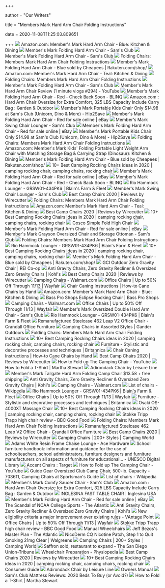 +++
        
author = "Our Writers"
        
title = "Members Mark Hard Arm Chair Folding Instructions"
        
date = 2020-11-08T11:25:03.809651
        
+++
[ ![](https://images-na.ssl-images-amazon.com/images/I/713ge7n5Z6L._AC_SL1500_.jpg)](https://images-na.ssl-images-amazon.com/images/I/713ge7n5Z6L._AC_SL1500_.jpg) Amazon.com: Member's Mark Hard Arm Chair - Blue: Kitchen & Dining
[ ![](https://scene7.samsclub.com/is/image/samsclub/0019396802701_A)](https://scene7.samsclub.com/is/image/samsclub/0019396802701_A) Member's Mark Folding Hard Arm Chair - Sam's Club
[ ![](https://scene7.samsclub.com/is/image/samsclub/0019396804595_B?wid=280&hei=280)](https://scene7.samsclub.com/is/image/samsclub/0019396804595_B?wid=280&hei=280) Member's Mark Folding Hard Arm Chair - Sam's Club
[ ![](http://mitidowito.top/wp-content/uploads/2019/05/hard-arm-folding-chair-kings-river-monster-members-mark-instructions.jpg)](http://mitidowito.top/wp-content/uploads/2019/05/hard-arm-folding-chair-kings-river-monster-members-mark-instructions.jpg) Folding Chairs: Members Mark Hard Arm Chair Folding Instructions
[ ![](https://tshop.r10s.com/0f7/2ea/4fc0/8869/806b/b9f0/ba3e/11cbe793b054ab3a2947ab.jpg)](https://tshop.r10s.com/0f7/2ea/4fc0/8869/806b/b9f0/ba3e/11cbe793b054ab3a2947ab.jpg) Member's Mark Folding Hard Arm Chair - Blue sold by Cheapees |  Rakuten.com/shop/
[ ![](https://images-na.ssl-images-amazon.com/images/I/71hC9wrsi-L._AC_SL1500_.jpg)](https://images-na.ssl-images-amazon.com/images/I/71hC9wrsi-L._AC_SL1500_.jpg) Amazon.com: Member's Mark Hard Arm Chair - Teal: Kitchen & Dining
[ ![](https://hon.scene7.com/is/image/HON/HON-Soothe-HHCG11.S.SMOMAMU91.P6N-090-001?wid=211&hei=307&fmt=jpeg&qlt=80,0&resMode=sharp&op_usm=1.1,0.5,1,0)](https://hon.scene7.com/is/image/HON/HON-Soothe-HHCG11.S.SMOMAMU91.P6N-090-001?wid=211&hei=307&fmt=jpeg&qlt=80,0&resMode=sharp&op_usm=1.1,0.5,1,0) Folding Chairs: Members Mark Hard Arm Chair Folding Instructions
[ ![](https://scene7.samsclub.com/is/image/samsclub/0019396804595_A)](https://scene7.samsclub.com/is/image/samsclub/0019396804595_A) Member's Mark Folding Hard Arm Chair - Sam's Club
[ ![](https://i.ytimg.com/vi/t-zxKuNPL1M/maxresdefault.jpg)](https://i.ytimg.com/vi/t-zxKuNPL1M/maxresdefault.jpg) Member's Mark Hard Arm Chair Review (1 minute vlogs #294) - YouTube
[ ![](https://inventory-photos-0.global.ssl.fastly.net/4441998/original/122c670a591b.jpg.jpg?1524668499)](https://inventory-photos-0.global.ssl.fastly.net/4441998/original/122c670a591b.jpg.jpg?1524668499) Member's Mark Folding Hard Arm Chair - Red - Check Back Soon - BLINQ
[ ![](https://images-na.ssl-images-amazon.com/images/I/81FAPzx4toL._AC_SL1500_.jpg)](https://images-na.ssl-images-amazon.com/images/I/81FAPzx4toL._AC_SL1500_.jpg) Amazon.com : Hard Arm Chair Oversize for Extra Comfort, 325 LBS Capacity  Include Carry Bag : Garden & Outdoor
[ ![](https://hip2save.com/wp-content/uploads/2019/05/Kids-Unicorn-Hard-Arm-Chair-Sams-Club.jpg?fit=1200%2C630&strip=all)](https://hip2save.com/wp-content/uploads/2019/05/Kids-Unicorn-Hard-Arm-Chair-Sams-Club.jpg?fit=1200%2C630&strip=all) Member's Mark Portable Kids Chair Only $14.98 at Sam's Club (Unicorn, Dino  & More) - Hip2Save
[ ![](https://i.ebayimg.com/images/g/dawAAOSwY6lfGERq/s-l225.jpg)](https://i.ebayimg.com/images/g/dawAAOSwY6lfGERq/s-l225.jpg) Member's Mark Folding Hard Arm Chair - Red for sale online | eBay
[ ![](x-raw-image:///4ff62c4648653fe6e432f05567db8b24c9a9ab93a0f83dbeadcd1b903a31ff08)](x-raw-image:///4ff62c4648653fe6e432f05567db8b24c9a9ab93a0f83dbeadcd1b903a31ff08) Member's Mark Swing Chair Lounger - Sam's Club
[ ![](https://i.ebayimg.com/images/g/BH4AAOSwE7lfT9KH/s-l225.jpg)](https://i.ebayimg.com/images/g/BH4AAOSwE7lfT9KH/s-l225.jpg) Member's Mark Folding Hard Arm Chair - Red for sale online | eBay
[ ![](https://hip2save.com/wp-content/uploads/2019/05/members-mark-folding-chair.jpg?resize=1024%2C538&strip=all)](https://hip2save.com/wp-content/uploads/2019/05/members-mark-folding-chair.jpg?resize=1024%2C538&strip=all) Member's Mark Portable Kids Chair Only $14.98 at Sam's Club (Unicorn, Dino  & More) - Hip2Save
[ ![](https://i5.walmartimages.com/dfw/6e29e393-192d/k2-_5af03c67-547f-43ce-a0e8-101f08dc264d.v1.jpg)](https://i5.walmartimages.com/dfw/6e29e393-192d/k2-_5af03c67-547f-43ce-a0e8-101f08dc264d.v1.jpg) Folding Chairs: Members Mark Hard Arm Chair Folding Instructions
[ ![](https://images-na.ssl-images-amazon.com/images/I/813%2BeVtiyfL._AC_SL1500_.jpg)](https://images-na.ssl-images-amazon.com/images/I/813%2BeVtiyfL._AC_SL1500_.jpg) Amazon.com: Member's Mark Kids' Folding Portable Light Weight Arm Chair  with Matching Storage Bag & Carrying Strap (Dinosaur): Kitchen & Dining
[ ![](https://tshop.r10s.com/e97/231/4ee3/ece1/4031/b9aa/baa2/1196e793b054ab3a2947ab.jpg?_ex=600x600)](https://tshop.r10s.com/e97/231/4ee3/ece1/4031/b9aa/baa2/1196e793b054ab3a2947ab.jpg?_ex=600x600) Member's Mark Folding Hard Arm Chair - Blue sold by Cheapees |  Rakuten.com/shop/
[ ![](https://i.pinimg.com/236x/32/74/8d/32748d316bdf0ee4f2132c26062556ab.jpg)](https://i.pinimg.com/236x/32/74/8d/32748d316bdf0ee4f2132c26062556ab.jpg) 10+ Best Camping Rocking Chairs ideas in 2020 | camping rocking chair,  camping chairs, rocking chair
[ ![](https://i.ebayimg.com/images/g/Og4AAOSwqqlfPWft/s-l225.jpg)](https://i.ebayimg.com/images/g/Og4AAOSwqqlfPWft/s-l225.jpg) Member's Mark Folding Hard Arm Chair - Red for sale online | eBay
[ ![](https://inventory-photos-0.global.ssl.fastly.net/4442003/original/81d73ad26447.jpg.jpg?1524668516)](https://inventory-photos-0.global.ssl.fastly.net/4442003/original/81d73ad26447.jpg.jpg?1524668516) Member's Mark Folding Hard Arm Chair - Red - Check Back Soon - BLINQ
[ ![](https://products.blains.com/600/129/1295794.jpg)](https://products.blains.com/600/129/1295794.jpg) Rio Hammock Lounger - GRSW01-434PK6 | Blain's Farm & Fleet
[ ![](https://scene7.samsclub.com/is/image/samsclub/0019396805312_B?wid=280&hei=280)](https://scene7.samsclub.com/is/image/samsclub/0019396805312_B?wid=280&hei=280) Member's Mark Swing Chair Lounger - Sam's Club
[ ![](https://d1b5h9psu9yexj.cloudfront.net/16109/Coleman-Oversized-Quad-Chair-With-Cooler_20180222-195252_full.jpg)](https://d1b5h9psu9yexj.cloudfront.net/16109/Coleman-Oversized-Quad-Chair-With-Cooler_20180222-195252_full.jpg) Best Camp Chairs 2020 | Reviews by Wirecutter
[ ![](https://images-na.ssl-images-amazon.com/images/I/91NfWbWkuJL._SY355_.jpg)](https://images-na.ssl-images-amazon.com/images/I/91NfWbWkuJL._SY355_.jpg) Folding Chairs: Members Mark Hard Arm Chair Folding Instructions
[ ![](https://images-na.ssl-images-amazon.com/images/I/41ZWkXaWGSL._SR600%2C315_PIWhiteStrip%2CBottomLeft%2C0%2C35_PIStarRatingTWOANDHALF%2CBottomLeft%2C360%2C-6_SR600%2C315_SCLZZZZZZZ_FMpng_BG255%2C255%2C255.jpg)](https://images-na.ssl-images-amazon.com/images/I/41ZWkXaWGSL._SR600%2C315_PIWhiteStrip%2CBottomLeft%2C0%2C35_PIStarRatingTWOANDHALF%2CBottomLeft%2C360%2C-6_SR600%2C315_SCLZZZZZZZ_FMpng_BG255%2C255%2C255.jpg) Amazon.com: Member's Mark Hard Arm Chair - Teal: Kitchen & Dining
[ ![](https://cdn.thewirecutter.com/wp-content/uploads/2017/08/camping-chairs-2x1-fullres-28-1024x512.jpg)](https://cdn.thewirecutter.com/wp-content/uploads/2017/08/camping-chairs-2x1-fullres-28-1024x512.jpg) Best Camp Chairs 2020 | Reviews by Wirecutter
[ ![](https://i.pinimg.com/236x/bf/1a/6a/bf1a6ab6f37a8e5847e62a99ef834d65.jpg)](https://i.pinimg.com/236x/bf/1a/6a/bf1a6ab6f37a8e5847e62a99ef834d65.jpg) 10+ Best Camping Rocking Chairs ideas in 2020 | camping rocking chair,  camping chairs, rocking chair
[ ![](https://media.kohlsimg.com/is/image/kohls/2209955_Elephant_Squares?wid=600&hei=600&op_sharpen=1)](https://media.kohlsimg.com/is/image/kohls/2209955_Elephant_Squares?wid=600&hei=600&op_sharpen=1) Cosco Simple Fold High Chair
[ ![](https://i.ebayimg.com/images/g/3ssAAOSwNMZeIKh8/s-l225.jpg)](https://i.ebayimg.com/images/g/3ssAAOSwNMZeIKh8/s-l225.jpg) Member's Mark Folding Hard Arm Chair - Red for sale online | eBay
[ ![](https://scene7.samsclub.com/is/image/samsclub/0001939680201_A?wid=280&hei=280)](https://scene7.samsclub.com/is/image/samsclub/0001939680201_A?wid=280&hei=280) Member's Mark Grayson Oversized Chair and Storage Ottoman - Sam's Club
[ ![](https://outingexpert.com/wp-content/uploads/2019/07/CORE-Equipment-Padded-Hard-Arm-Chair-292x300.jpg)](https://outingexpert.com/wp-content/uploads/2019/07/CORE-Equipment-Padded-Hard-Arm-Chair-292x300.jpg) Folding Chairs: Members Mark Hard Arm Chair Folding Instructions
[ ![](https://products.blains.com/300/129/1296722.jpg)](https://products.blains.com/300/129/1296722.jpg) Rio Hammock Lounger - GRSW01-434PK6 | Blain's Farm & Fleet
[ ![](https://i.pinimg.com/236x/81/1d/2a/811d2a186036a0825e323764a2748f07.jpg)](https://i.pinimg.com/236x/81/1d/2a/811d2a186036a0825e323764a2748f07.jpg) 10+ Best Camping Rocking Chairs ideas in 2020 | camping rocking chair,  camping chairs, rocking chair
[ ![](https://tshop.r10s.com/886/e62/76b0/4e20/c0a4/9769/b6d7/11b4e98e140242ac110004.jpg?_ex=140x140)](https://tshop.r10s.com/886/e62/76b0/4e20/c0a4/9769/b6d7/11b4e98e140242ac110004.jpg?_ex=140x140) Member's Mark Folding Hard Arm Chair - Blue sold by Cheapees |  Rakuten.com/shop/
[ ![](https://www.rei.com/media/product/145143)](https://www.rei.com/media/product/145143) GCI Outdoor Zero Gravity Chair | REI Co-op
[ ![](https://media.kohlsimg.com/is/image/kohls/3945657_Brown?wid=500&hei=500&op_sharpen=1)](https://media.kohlsimg.com/is/image/kohls/3945657_Brown?wid=500&hei=500&op_sharpen=1) Anti Gravity Chairs, Zero Gravity Recliner & Oversized Zero Gravity Chairs  | Kohl's
[ ![](https://d1b5h9psu9yexj.cloudfront.net/16110/Renetto-Original-Canopy-Chair_20180703-140046_full.png)](https://d1b5h9psu9yexj.cloudfront.net/16110/Renetto-Original-Canopy-Chair_20180703-140046_full.png) Best Camp Chairs 2020 | Reviews by Wirecutter
[ ![](https://i5.walmartimages.com/asr/6ee54bbd-b60b-4c5c-8925-d5fa17b594ee_1.e388186962c2f6312c7ea1537f6aa9f7.jpeg?odnHeight=200&odnWidth=200&odnBg=ffffff)](https://i5.walmartimages.com/asr/6ee54bbd-b60b-4c5c-8925-d5fa17b594ee_1.e388186962c2f6312c7ea1537f6aa9f7.jpeg?odnHeight=200&odnWidth=200&odnBg=ffffff) Camping Chairs - Walmart.com
[ ![](https://secure.img1-fg.wfcdn.com/im/36124313/compr-r85/1236/123651416/default.jpg)](https://secure.img1-fg.wfcdn.com/im/36124313/compr-r85/1236/123651416/default.jpg) Office Chairs | Up to 50% Off Through 11/13 | Wayfair
[ ![](https://www.wickerwoman.com/wp-content/uploads/image/pair-broken-cane-seats3-600x543.jpg)](https://www.wickerwoman.com/wp-content/uploads/image/pair-broken-cane-seats3-600x543.jpg) Chair Caning Instructions | How-to Cane Chairs by Hand
[ ![](https://images-na.ssl-images-amazon.com/images/I/81LcS0wR6TL._AC_UL160_SR160,160_.jpg)](https://images-na.ssl-images-amazon.com/images/I/81LcS0wR6TL._AC_UL160_SR160,160_.jpg) Amazon.com: Member's Mark Hard Arm Chair - Blue: Kitchen & Dining
[ ![](https://basspro.scene7.com/is/image/BassPro/2645302_100199704_is)](https://basspro.scene7.com/is/image/BassPro/2645302_100199704_is) Bass Pro Shops Eclipse Rocking Chair | Bass Pro Shops
[ ![](https://i5.walmartimages.com/asr/0f289ab0-8e8f-4aea-bda7-2ac6368455dd_1.ed1bfc14e9aa6b4da301fb0c6eb276f8.png?odnHeight=200&odnWidth=200&odnBg=ffffff)](https://i5.walmartimages.com/asr/0f289ab0-8e8f-4aea-bda7-2ac6368455dd_1.ed1bfc14e9aa6b4da301fb0c6eb276f8.png?odnHeight=200&odnWidth=200&odnBg=ffffff) Camping Chairs - Walmart.com
[ ![](https://secure.img1-fg.wfcdn.com/im/62131931/compr-r85/1233/123331549/default.jpg)](https://secure.img1-fg.wfcdn.com/im/62131931/compr-r85/1233/123331549/default.jpg) Office Chairs | Up to 50% Off Through 11/13 | Wayfair
[ ![](https://scene7.samsclub.com/is/image/samsclub/0019396804599_B?wid=280&hei=280)](https://scene7.samsclub.com/is/image/samsclub/0019396804599_B?wid=280&hei=280) Member's Mark Oversized Double Hard Arm Chair - Sam's Club
[ ![](https://products.blains.com/300/101/1013078.jpg)](https://products.blains.com/300/101/1013078.jpg) Rio Hammock Lounger - GRSW01-434PK6 | Blain's Farm & Fleet
[ ![](https://www.crandalloffice.com/wp-content/uploads/2020/10/New-Steelcase-Leap-Seat-Pad-08-400x400.jpg)](https://www.crandalloffice.com/wp-content/uploads/2020/10/New-Steelcase-Leap-Seat-Pad-08-400x400.jpg) Remanufactured Steelcase 462 Leap V2 Office Chair - Crandall Office  Furniture
[ ![](https://www.ganderoutdoors.com/dw/image/v2/BCJK_PRD/on/demandware.static/-/Sites-global-master-catalog/default/dwb18b0319/images/large/623470_GREE_1.jpg?sw=195&sh=195&sm=fit)](https://www.ganderoutdoors.com/dw/image/v2/BCJK_PRD/on/demandware.static/-/Sites-global-master-catalog/default/dwb18b0319/images/large/623470_GREE_1.jpg?sw=195&sh=195&sm=fit) Camping Chairs in Assorted Styles | Gander Outdoors
[ ![](https://inspire.imgix.net/rackspace/customer_photos/1006/20190204_20190203_staceylong.jpeg?w=470&q=65&auto=compress,format)](https://inspire.imgix.net/rackspace/customer_photos/1006/20190204_20190203_staceylong.jpeg?w=470&q=65&auto=compress,format) Folding Chairs: Members Mark Hard Arm Chair Folding Instructions
[ ![](https://i.pinimg.com/236x/4f/ca/ea/4fcaea254259329149f79b5a2816d4c3.jpg)](https://i.pinimg.com/236x/4f/ca/ea/4fcaea254259329149f79b5a2816d4c3.jpg) 10+ Best Camping Rocking Chairs ideas in 2020 | camping rocking chair,  camping chairs, rocking chair
[ ![](https://cdn.britannica.com/28/134028-050-E9567531/Card-table-mahogany-patina-gold-maker-stenciling-1828.jpg)](https://cdn.britannica.com/28/134028-050-E9567531/Card-table-mahogany-patina-gold-maker-stenciling-1828.jpg) Furniture - Stylistic and decorative processes and techniques | Britannica
[ ![](https://www.wickerwoman.com/wp-content/uploads/image/cathycaning5_07.jpg)](https://www.wickerwoman.com/wp-content/uploads/image/cathycaning5_07.jpg) Chair Caning Instructions | How-to Cane Chairs by Hand
[ ![](https://d1b5h9psu9yexj.cloudfront.net/16112/Helinox-Chair-One_20171005-185106_fullsize.jpg)](https://d1b5h9psu9yexj.cloudfront.net/16112/Helinox-Chair-One_20171005-185106_fullsize.jpg) Best Camp Chairs 2020 | Reviews by Wirecutter
[ ![](https://i.ytimg.com/vi/Y_a23i7SOG0/maxresdefault.jpg)](https://i.ytimg.com/vi/Y_a23i7SOG0/maxresdefault.jpg) How to Fold up The Camping Chair - YouTube
[ ![](https://static.onecms.io/wp-content/uploads/sites/34/2011/02/folded-t-shirt-0220-2000.jpg)](https://static.onecms.io/wp-content/uploads/sites/34/2011/02/folded-t-shirt-0220-2000.jpg) How to Fold a T-Shirt | Martha Stewart
[ ![](https://images.costco-static.com/ImageDelivery/imageService?profileId=12026540&itemId=100152232-847&recipeName=680)](https://images.costco-static.com/ImageDelivery/imageService?profileId=12026540&itemId=100152232-847&recipeName=680) Adirondack Chair by Leisure Line
[ ![](https://static.slickdealscdn.com/images/slickdeals/storelogo/100x50/482.png?8416)](https://static.slickdealscdn.com/images/slickdeals/storelogo/100x50/482.png?8416) Member's Mark Tailgate Hard Arm Folding Camp Chair $13.58 + free shipping
[ ![](https://media.kohlsimg.com/is/image/kohls/3945659_Aqua?wid=500&hei=500&op_sharpen=1)](https://media.kohlsimg.com/is/image/kohls/3945659_Aqua?wid=500&hei=500&op_sharpen=1) Anti Gravity Chairs, Zero Gravity Recliner & Oversized Zero Gravity Chairs  | Kohl's
[ ![](https://i5.walmartimages.com/asr/e28692a6-25c7-49ab-b23b-020447d5bdd2.5ab89cd135a1c97d8b09abe15dcfd4ca.jpeg?odnHeight=200&odnWidth=200&odnBg=ffffff)](https://i5.walmartimages.com/asr/e28692a6-25c7-49ab-b23b-020447d5bdd2.5ab89cd135a1c97d8b09abe15dcfd4ca.jpeg?odnHeight=200&odnWidth=200&odnBg=ffffff) Camping Chairs - Walmart.com
[ ![](https://upload.wikimedia.org/wikipedia/commons/thumb/c/c9/Adirondack_chair_25.jpg/220px-Adirondack_chair_25.jpg)](https://upload.wikimedia.org/wikipedia/commons/thumb/c/c9/Adirondack_chair_25.jpg/220px-Adirondack_chair_25.jpg) List of chairs - Wikipedia
[ ![](https://products.blains.com/300/121/1217039.jpg)](https://products.blains.com/300/121/1217039.jpg) Rio Hammock Lounger - GRSW01-434PK6 | Blain's Farm & Fleet
[ ![](https://secure.img1-fg.wfcdn.com/im/63847730/compr-r85/1233/123316547/default.jpg)](https://secure.img1-fg.wfcdn.com/im/63847730/compr-r85/1233/123316547/default.jpg) Office Chairs | Up to 50% Off Through 11/13 | Wayfair
[ ![](https://cdn.britannica.com/23/136423-050-BD968F1E/chair-Moon-wood-Qing-dynasty-China-Honolulu.jpg)](https://cdn.britannica.com/23/136423-050-BD968F1E/chair-Moon-wood-Qing-dynasty-China-Honolulu.jpg) Furniture - Stylistic and decorative processes and techniques | Britannica
[ ![](https://images.costco-static.com/ImageDelivery/imageService?profileId=12026540&imageId=100498575-847__1&recipeName=350)](https://images.costco-static.com/ImageDelivery/imageService?profileId=12026540&imageId=100498575-847__1&recipeName=350) Osaki OS-4000XT Massage Chair
[ ![](https://i.pinimg.com/236x/ff/dd/d0/ffddd06f2e42e610108301ac48a4828b.jpg)](https://i.pinimg.com/236x/ff/dd/d0/ffddd06f2e42e610108301ac48a4828b.jpg) 10+ Best Camping Rocking Chairs ideas in 2020 | camping rocking chair,  camping chairs, rocking chair
[ ![](https://images.immediate.co.uk/production/volatile/sites/30/2020/08/stokke-tripp-trap-hero-8d9eff0.jpg?quality=90&resize=385%2C350)](https://images.immediate.co.uk/production/volatile/sites/30/2020/08/stokke-tripp-trap-hero-8d9eff0.jpg?quality=90&resize=385%2C350) Stokke Tripp Trapp high chair review - BBC Good Food
[ ![](https://secure.img1-fg.wfcdn.com/im/36538028/resize-h310-w310%5Ecompr-r85/3115/31154269/canyon-vista-lounge-chair-and-ottoman.jpg)](https://secure.img1-fg.wfcdn.com/im/36538028/resize-h310-w310%5Ecompr-r85/3115/31154269/canyon-vista-lounge-chair-and-ottoman.jpg) Folding Chairs: Members Mark Hard Arm Chair Folding Instructions
[ ![](https://www.crandalloffice.com/wp-content/uploads/2020/10/New-Steelcase-Leap-Seat-Pad-10-400x400.jpg)](https://www.crandalloffice.com/wp-content/uploads/2020/10/New-Steelcase-Leap-Seat-Pad-10-400x400.jpg) Remanufactured Steelcase 462 Leap V2 Office Chair - Crandall Office  Furniture
[ ![](https://d1b5h9psu9yexj.cloudfront.net/16125/REI-Camp-Chair---Kids---_20180907-190137_full.jpg)](https://d1b5h9psu9yexj.cloudfront.net/16125/REI-Camp-Chair---Kids---_20180907-190137_full.jpg) Best Camp Chairs 2020 | Reviews by Wirecutter
[ ![](https://www.campingworld.com/dw/image/v2/BCJK_PRD/on/demandware.static/-/Sites-global-master-catalog/default/dw7049f9a7/images/large/623349_BURG_1.jpg?sw=195&sh=195&sm=fit)](https://www.campingworld.com/dw/image/v2/BCJK_PRD/on/demandware.static/-/Sites-global-master-catalog/default/dw7049f9a7/images/large/623349_BURG_1.jpg?sw=195&sh=195&sm=fit) Camping Chairs | 200+ Styles | Camping World
[ ![](https://cdn-tp3.mozu.com/24645-37138/cms/37138/files/5a769d26-6097-4f08-a576-05fd6406c3c7?quality=60&_mzcb=_1598993681023)](https://cdn-tp3.mozu.com/24645-37138/cms/37138/files/5a769d26-6097-4f08-a576-05fd6406c3c7?quality=60&_mzcb=_1598993681023) Adams White Resin Frame Chaise Lounge - Ace Hardware
[ ![](https://unesdoc.unesco.org/in/rest/Thumb/image?id=p%3A%3Ausmarcdef_0000036378&isbn=9789231015540&title=School+furniture+handbook%3A+information+and+guidance+for+the+use+of+schoolteachers%2C+school+administrators%2C+furniture+designers+and+furniture+manufacturers+on+all+aspects+of+furniture+for+educational+buildings%2C+with+particular+emphasis+on+conditions+in+developing+countries&year=1979&publisher=UNESCO&TypeOfDocument=UnescoPhysicalDocument&mat=BKS&ct=true&size=512&isPhysical=1)](https://unesdoc.unesco.org/in/rest/Thumb/image?id=p%3A%3Ausmarcdef_0000036378&isbn=9789231015540&title=School+furniture+handbook%3A+information+and+guidance+for+the+use+of+schoolteachers%2C+school+administrators%2C+furniture+designers+and+furniture+manufacturers+on+all+aspects+of+furniture+for+educational+buildings%2C+with+particular+emphasis+on+conditions+in+developing+countries&year=1979&publisher=UNESCO&TypeOfDocument=UnescoPhysicalDocument&mat=BKS&ct=true&size=512&isPhysical=1) School furniture handbook: information and guidance for the use of  schoolteachers, school administrators, furniture designers and furniture  manufacturers on all aspects of furniture for educational... - UNESCO  Digital Library
[ ![](https://target.scene7.com/is/image/Target/GUEST_26e2fb3b-8ed6-49d9-a085-aff27e65bd0e)](https://target.scene7.com/is/image/Target/GUEST_26e2fb3b-8ed6-49d9-a085-aff27e65bd0e) Accent Chairs : Target
[ ![](https://i.ytimg.com/vi/Y_a23i7SOG0/hqdefault.jpg)](https://i.ytimg.com/vi/Y_a23i7SOG0/hqdefault.jpg) How to Fold up The Camping Chair - YouTube
[ ![](https://image.sportsmansguide.com/adimgs/l/7/703611m8_ts.jpg)](https://image.sportsmansguide.com/adimgs/l/7/703611m8_ts.jpg) Guide Gear Oversized Club Camp Chair, 500-lb. Capacity - 703611, Camping  Chairs at Sportsman's Guide
[ ![](https://upload.wikimedia.org/wikipedia/commons/thumb/1/11/Deckchair_600.jpg/170px-Deckchair_600.jpg)](https://upload.wikimedia.org/wikipedia/commons/thumb/1/11/Deckchair_600.jpg/170px-Deckchair_600.jpg) List of chairs - Wikipedia
[ ![](https://scene7.samsclub.com/is/image/samsclub/0019396801391_A?wid=280&hei=280)](https://scene7.samsclub.com/is/image/samsclub/0019396801391_A?wid=280&hei=280) Member's Mark Comfy Saucer Chair - Sam's Club
[ ![](https://images-na.ssl-images-amazon.com/images/I/71Streu5DBL._AC_UL160_SR160,160_.jpg)](https://images-na.ssl-images-amazon.com/images/I/71Streu5DBL._AC_UL160_SR160,160_.jpg) Amazon.com : Hard Arm Chair Oversize for Extra Comfort, 325 LBS Capacity  Include Carry Bag : Garden & Outdoor
[ ![](https://www.inglesina.us/wordpress/americas/wp-content/uploads/sites/1/2016/07/Inglesina-Fast-table-chair-mineral-gray-2-e1589917594722.jpg)](https://www.inglesina.us/wordpress/americas/wp-content/uploads/sites/1/2016/07/Inglesina-Fast-table-chair-mineral-gray-2-e1589917594722.jpg) INGLESINA FAST TABLE CHAIR | Inglesina USA
[ ![](https://i.ebayimg.com/images/g/XOYAAOSwUGFeTY25/s-l600.jpg)](https://i.ebayimg.com/images/g/XOYAAOSwUGFeTY25/s-l600.jpg) Member's Mark Folding Hard Arm Chair - Red for sale online | eBay
[ ![](https://cdn.theatlantic.com/thumbor/TMiemGURWbxJufpAAh0YvUAKRDs=/0x421:4212x2808/1920x1088/media/img/2019/08/30/1011_WEL_Branch_NCAA_01_v1/original.jpg)](https://cdn.theatlantic.com/thumbor/TMiemGURWbxJufpAAh0YvUAKRDs=/0x421:4212x2808/1920x1088/media/img/2019/08/30/1011_WEL_Branch_NCAA_01_v1/original.jpg) The Scandal of NCAA College Sports - The Atlantic
[ ![](https://media.kohlsimg.com/is/image/kohls/2477237_Brown_Tan?wid=500&hei=500&op_sharpen=1)](https://media.kohlsimg.com/is/image/kohls/2477237_Brown_Tan?wid=500&hei=500&op_sharpen=1) Anti Gravity Chairs, Zero Gravity Recliner & Oversized Zero Gravity Chairs  | Kohl's
[ ![](https://www.blogs.va.gov/VAntage/wp-content/uploads/2019/04/MISSION-ACT-graphic.jpg)](https://www.blogs.va.gov/VAntage/wp-content/uploads/2019/04/MISSION-ACT-graphic.jpg) New eligibility criteria a major improvement over existing rules - VAntage  Point
[ ![](https://secure.img1-fg.wfcdn.com/im/60823474/compr-r85/5518/55183565/default.jpg)](https://secure.img1-fg.wfcdn.com/im/60823474/compr-r85/5518/55183565/default.jpg) Office Chairs | Up to 50% Off Through 11/13 | Wayfair
[ ![](https://images.immediate.co.uk/production/volatile/sites/30/2020/08/high-chair-hub-9b813f4.jpg?quality=90&resize=504,458)](https://images.immediate.co.uk/production/volatile/sites/30/2020/08/high-chair-hub-9b813f4.jpg?quality=90&resize=504,458) Stokke Tripp Trapp high chair review - BBC Good Food
[ ![](x-raw-image:///06d8ff90fc486cf76655f783747a297ed3dbe3b6b96f6eeb4c2914e01f7db6cc)](x-raw-image:///06d8ff90fc486cf76655f783747a297ed3dbe3b6b96f6eeb4c2914e01f7db6cc) Manual Wheelchairs
[ ![](https://cdn.theatlantic.com/thumbor/OM-hnuLzdonTmwD7CnxhrMjICXk=/1920x1080/media/img/2019/10/10/WEL_Foer_BezosOpenerRedo/original.jpg)](https://cdn.theatlantic.com/thumbor/OM-hnuLzdonTmwD7CnxhrMjICXk=/1920x1080/media/img/2019/10/10/WEL_Foer_BezosOpenerRedo/original.jpg) Jeff Bezos's Master Plan - The Atlantic
[ ![](https://pics.drugstore.com/prodimg/52785/900.jpg)](https://pics.drugstore.com/prodimg/52785/900.jpg) NicoDerm CQ Nicotine Patch, Step 1 to Quit Smoking 21mg Clear | Walgreens
[ ![](https://www.campingworld.com/dw/image/v2/BCJK_PRD/on/demandware.static/-/Sites-global-master-catalog/default/dw5bf5eb35/images/large/623443_GGRR_1.jpg?sw=195&sh=195&sm=fit)](https://www.campingworld.com/dw/image/v2/BCJK_PRD/on/demandware.static/-/Sites-global-master-catalog/default/dw5bf5eb35/images/large/623443_GGRR_1.jpg?sw=195&sh=195&sm=fit) Camping Chairs | 200+ Styles | Camping World
[ ![](https://ca-times.brightspotcdn.com/dims4/default/c18e641/2147483647/strip/true/crop/6146x4097+98+0/resize/840x560!/quality/90/?url=https%3A%2F%2Fcalifornia-times-brightspot.s3.amazonaws.com%2F67%2F13%2Feda4ed134e08a49f64059573a933%2F555691-sd-fi-hotels-reopen-ec-008.jpg)](https://ca-times.brightspotcdn.com/dims4/default/c18e641/2147483647/strip/true/crop/6146x4097+98+0/resize/840x560!/quality/90/?url=https%3A%2F%2Fcalifornia-times-brightspot.s3.amazonaws.com%2F67%2F13%2Feda4ed134e08a49f64059573a933%2F555691-sd-fi-hotels-reopen-ec-008.jpg) Saffron sold, restaurant to expand - The San Diego Union-Tribune
[ ![](https://swiftype-ss.imgix.net/https%3A%2F%2Fmembers.physio-pedia.com%2Fwp-content%2Fuploads%2F2018%2F08%2Fintro-wheelchair-small.jpg?ixlib=rb-1.1.0&h=320&fit=clip&dpr=2.0&s=fdf670e25c04e827dd6ae5269843d1a4)](https://swiftype-ss.imgix.net/https%3A%2F%2Fmembers.physio-pedia.com%2Fwp-content%2Fuploads%2F2018%2F08%2Fintro-wheelchair-small.jpg?ixlib=rb-1.1.0&h=320&fit=clip&dpr=2.0&s=fdf670e25c04e827dd6ae5269843d1a4) Wheelchair Preparation - Physiopedia
[ ![](https://d1b5h9psu9yexj.cloudfront.net/16111/GCI-Outdoor-Everywhere-Chair_20190607-202141_full.jpeg)](https://d1b5h9psu9yexj.cloudfront.net/16111/GCI-Outdoor-Everywhere-Chair_20190607-202141_full.jpeg) Best Camp Chairs 2020 | Reviews by Wirecutter
[ ![](https://i.pinimg.com/236x/f3/40/1a/f3401a8eb59cbca4710f04aa26ce280c.jpg)](https://i.pinimg.com/236x/f3/40/1a/f3401a8eb59cbca4710f04aa26ce280c.jpg) 10+ Best Camping Rocking Chairs ideas in 2020 | camping rocking chair,  camping chairs, rocking chair
[ ![](x-raw-image:///77b94dd082d43bdca914fb0513b46aaaee51846f75718622f4d5f2d9e9334306)](x-raw-image:///77b94dd082d43bdca914fb0513b46aaaee51846f75718622f4d5f2d9e9334306) Consumer Guide
[ ![](https://richmedia.ca-richimage.com/ImageDelivery/imageService?profileId=12026540&id=979213&recipeId=728)](https://richmedia.ca-richimage.com/ImageDelivery/imageService?profileId=12026540&id=979213&recipeId=728) Adirondack Chair by Leisure Line
[ ![](x-raw-image:///75640b2af6102ea9c12fdc4d4d3f0ed83ccfaa311ba29a56051af65f3ae8c651)](x-raw-image:///75640b2af6102ea9c12fdc4d4d3f0ed83ccfaa311ba29a56051af65f3ae8c651) Owners Manual
[ ![](https://www.slumbersearch.com/img/samsclub-selection.jpg)](https://www.slumbersearch.com/img/samsclub-selection.jpg) Sam's Club Mattress Reviews: 2020 Beds To Buy (or Avoid?)
[ ![](https://imagesvc.meredithcorp.io/v3/jumpstartpure/image?url=https://static.onecms.io/wp-content/uploads/sites/34/2011/02/19103508/1003_091205_fold_tshirt_vl.jpg&w=1280&h=720&q=90&c=cc)](https://imagesvc.meredithcorp.io/v3/jumpstartpure/image?url=https://static.onecms.io/wp-content/uploads/sites/34/2011/02/19103508/1003_091205_fold_tshirt_vl.jpg&w=1280&h=720&q=90&c=cc) How to Fold a T-Shirt | Martha Stewart
